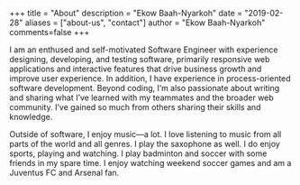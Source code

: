 +++
title = "About"
description = "Ekow Baah-Nyarkoh"
date = "2019-02-28"
aliases = ["about-us", "contact"]
author = "Ekow Baah-Nyarkoh"
comments=false
+++

I am an enthused and self-motivated Software Engineer with experience designing, developing, and testing software, primarily responsive web applications and interactive features that drive business growth and improve user experience. In addition, I have experience in process-oriented software development.
Beyond coding, I’m also passionate about writing and sharing
what I’ve learned with my teammates and the broader web
community. I’ve gained so much from others sharing their skills and knowledge.

Outside of software, I enjoy music—a lot. I love listening to music from all parts of the world and all genres. I play the saxophone as well. I do enjoy sports, playing and watching. I play badminton and soccer with some friends in my spare time. I enjoy watching weekend soccer games and am a Juventus FC and Arsenal fan.
